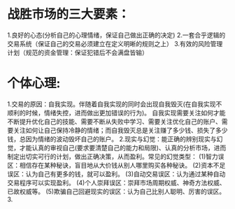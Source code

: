 # 战胜市场的三大要素：
1.良好的心态(分析自己的心理情绪，保证自己做出正确的决定)
2.一套合乎逻辑的交易系统（保证自己的交易必须建立在定义明晰的规则之上）
3.有效的风险管理计划（规范的资金管理：保证犯错后不会满盘皆输）
# 个体心理:
1.交易的原因：自我实现。伴随着自我实现的同时会出现自我毁灭(在自我实现不顺利的时候，情绪失控，进而做出更加错误的行为)。
  自我实现需要关注如何才能不断提升优化自己的技能、需要不断从失败中学习、需要关注优化自己的账户、需要关注如何让自己保持冷静的情绪；而自我毁灭总是关注赚了多少钱、损失了多少钱，总因为情绪的波动毁坏自己的账户。
2.现实与幻觉：能正确的辨别现实与幻觉，才能认真的审视自己(要求要清楚自己的能力和局限)、认真的分析市场，进而制定出切实可行的计划，做出正确决策，从而盈利。常见的幻觉类型：
  (1)智力误区：相信存在某种秘诀，盲目地从大价钱从别人哪里购买各种秘诀。
  (2)资本不足误区：认为自己有更多的钱，就可以盈利。
  (3)自动交易误区：认为通过某种自动交易程序可以实现盈利。
  (4)个人崇拜误区：崇拜市场周期权威、神奇方法权威、已故权威等。
  (5)欺骗自己回避现实的误区：认为自己比别人聪明、厉害的误区。
3.
    